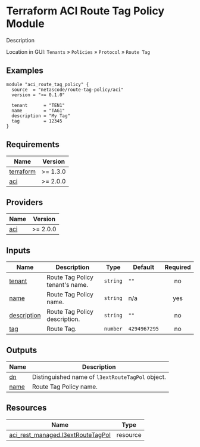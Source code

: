 <!-- BEGIN_TF_DOCS -->
# Terraform ACI Route Tag Policy Module

Description

Location in GUI:
`Tenants` » `Policies` » `Protocol` » `Route Tag`

## Examples

```hcl
module "aci_route_tag_policy" {
  source  = "netascode/route-tag-policy/aci"
  version = ">= 0.1.0"

  tenant      = "TEN1"
  name        = "TAG1"
  description = "My Tag"
  tag         = 12345
}
```

## Requirements

| Name | Version |
|------|---------|
| <a name="requirement_terraform"></a> [terraform](#requirement\_terraform) | >= 1.3.0 |
| <a name="requirement_aci"></a> [aci](#requirement\_aci) | >= 2.0.0 |

## Providers

| Name | Version |
|------|---------|
| <a name="provider_aci"></a> [aci](#provider\_aci) | >= 2.0.0 |

## Inputs

| Name | Description | Type | Default | Required |
|------|-------------|------|---------|:--------:|
| <a name="input_tenant"></a> [tenant](#input\_tenant) | Route Tag Policy tenant's name. | `string` | `""` | no |
| <a name="input_name"></a> [name](#input\_name) | Route Tag Policy name. | `string` | n/a | yes |
| <a name="input_description"></a> [description](#input\_description) | Route Tag Policy description. | `string` | `""` | no |
| <a name="input_tag"></a> [tag](#input\_tag) | Route Tag. | `number` | `4294967295` | no |

## Outputs

| Name | Description |
|------|-------------|
| <a name="output_dn"></a> [dn](#output\_dn) | Distinguished name of `l3extRouteTagPol` object. |
| <a name="output_name"></a> [name](#output\_name) | Route Tag Policy name. |

## Resources

| Name | Type |
|------|------|
| [aci_rest_managed.l3extRouteTagPol](https://registry.terraform.io/providers/CiscoDevNet/aci/latest/docs/resources/rest_managed) | resource |
<!-- END_TF_DOCS -->